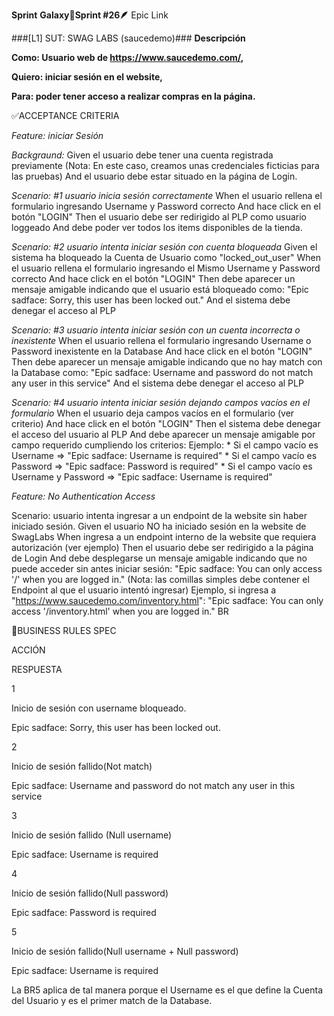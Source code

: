 **Sprint**
**Galaxy🚀Sprint #26🪶**
Epic Link

###[L1] SUT: SWAG LABS (saucedemo)###
__Descripción__

__Como: Usuario web de https://www.saucedemo.com/,__

__Quiero: iniciar sesión en el website,__

__Para: poder tener acceso a realizar compras en la página.__

✅ACCEPTANCE CRITERIA




*Feature: iniciar Sesión*

 *Backgraund:* 
    Given el usuario debe tener una cuenta registrada previamente 
      (Nota: En este caso, creamos unas credenciales ficticias para las pruebas)
    And el usuario debe estar situado en la página de Login.

  *Scenario: #1 usuario inicia sesión correctamente*
    When el usuario rellena el formulario ingresando Username y Password correcto
    And hace click en el botón "LOGIN"
    Then el usuario debe ser redirigido al PLP como usuario loggeado
    And debe poder ver todos los items disponibles de la tienda.
  
  *Scenario: #2 usuario intenta iniciar sesión con cuenta bloqueada*
    Given el sistema ha bloqueado la Cuenta de Usuario como "locked_out_user"
    When el usuario rellena el formulario ingresando el Mismo Username y Password correcto
    And hace click en el botón "LOGIN"
    Then debe aparecer un mensaje amigable indicando que el usuario está bloqueado como:
      "Epic sadface: Sorry, this user has been locked out." 
    And el sistema debe denegar el acceso al PLP
  
 *Scenario: #3 usuario intenta iniciar sesión con un cuenta incorrecta o inexistente*
    When el usuario rellena el formulario ingresando Username o Password inexistente en la Database
    And hace click en el botón "LOGIN"
    Then debe aparecer un mensaje amigable indicando que no hay match con la Database como:
      "Epic sadface: Username and password do not match any user in this service"
    And el sistema debe denegar el acceso al PLP
  
  *Scenario: #4 usuario intenta iniciar sesión dejando campos vacíos en el formulario*
    When el usuario deja campos vacíos en el formulario (ver criterio)
    And hace click en el botón "LOGIN"
    Then el sistema debe denegar el acceso del usuario al PLP
    And debe aparecer un mensaje amigable por campo requerido cumpliendo los criterios:
      Ejemplo:
        * Si el campo vacío es Username => "Epic sadface: Username is required"
        * Si el campo vacío es Password => "Epic sadface: Password is required"
        * Si el campo vacío es Username y Password => "Epic sadface: Username is required"
        
*Feature: No Authentication Access*

  Scenario: usuario intenta ingresar a un endpoint de la website sin haber iniciado sesión.
    Given el usuario NO ha iniciado sesión en la website de SwagLabs
    When ingresa a un endpoint interno de la website que requiera autorización (ver ejemplo)
    Then el usuario debe ser redirigido a la página de Login
    And debe desplegarse un mensaje amigable indicando que no puede acceder sin antes iniciar sesión:
      "Epic sadface: You can only access '/' when you are logged in."
      (Nota: las comillas simples debe contener el Endpoint al que el usuario intentó ingresar)
      Ejemplo, si ingresa a "https://www.saucedemo.com/inventory.html":
        "Epic sadface: You can only access '/inventory.html' when you are logged in."
        BR

🚩BUSINESS RULES SPEC

ACCIÓN

RESPUESTA

1

Inicio de sesión con username bloqueado.

Epic sadface: Sorry, this user has been locked out.

2

Inicio de sesión fallido(Not match)

Epic sadface: Username and password do not match any user in this service

3

Inicio de sesión fallido (Null username)

Epic sadface: Username is required

4

Inicio de sesión fallido(Null password)

Epic sadface: Password is required

5

Inicio de sesión fallido(Null username + Null password)

Epic sadface: Username is required

La BR5 aplica de tal manera porque el Username es el que define la Cuenta del Usuario y es el primer match de la Database.